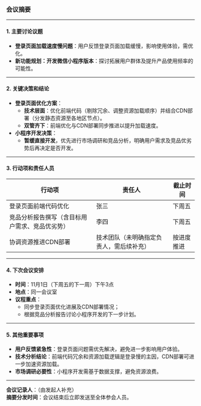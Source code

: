 

### 会议摘要  

---

#### **1. 主要讨论议题**  
- **登录页面加载速度慢问题**：用户反馈登录页面加载缓慢，影响使用体验，需优化。  
- **新功能规划：开发微信小程序版本**：探讨拓展用户群体及提升产品使用频率的可能性。  

---

#### **2. 关键决策和结论**  
- **登录页面优化方案**：  
  - **技术层面**：优化前端代码（剔除冗余、调整资源加载顺序）并结合CDN部署（分发静态资源至各地区节点）。  
  - **双管齐下**：前端优化与CDN部署同步推进以提升加载速度。  
- **小程序开发决策**：  
  - **暂缓直接开发**，优先进行市场调研和竞品分析，明确用户需求及竞品优劣势后再决定是否开发。  

---

#### **3. 行动项和责任人员**  
| 行动项 | 责任人 | 截止时间 |  
|--------|---------|----------|  
| 登录页面前端代码优化 | 张三 | 下周五 |  
| 竞品分析报告撰写（含目标用户需求、竞品优劣势） | 李四 | 下周五 |  
| 协调资源推进CDN部署 | 技术团队（未明确指定负责人，需后续补充） | 按进度推进 |  

---

#### **4. 下次会议安排**  
- **时间**：11月1日（下周五的下一周）下午3点  
- **地点**：同一会议室  
- **议程重点**：  
  - 同步登录页面优化进展及CDN部署情况；  
  - 根据竞品分析报告讨论小程序开发的下一步计划。  

---

#### **5. 其他重要事项**  
- **用户反馈紧急性**：登录页面问题需优先解决，避免进一步影响用户体验。  
- **技术分析结论**：前端代码冗余和资源加载逻辑是登录慢的主因，CDN部署可进一步加速资源加载。  
- **市场调研必要性**：小程序开发需基于数据支撑，避免资源浪费。  

--- 

**会议记录人**：（由发起人补充）  
**摘要分发时间**：会议结束后立即发送至全体参会人员。